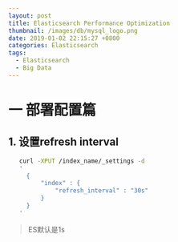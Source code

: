 ```yaml
---
layout: post
title: Elasticsearch Performance Optimization
thumbnail: /images/db/mysql_logo.png
date: 2019-01-02 22:15:27 +0800
categories: Elasticsearch
tags: 
  - Elasticsearch
  - Big Data
---
```

# 一 部署配置篇
## 1. 设置refresh interval
  ```bash
     curl -XPUT /index_name/_settings -d 
     '
       {
           "index" : {
               "refresh_interval" : "30s"
           }
       }  
     '
  ```
  > ES默认是1s
